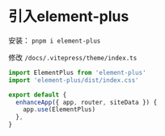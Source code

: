 # 引入element-plus

安装： `pnpm i element-plus`

修改 `/docs/.vitepress/theme/index.ts`

```ts
import ElementPlus from 'element-plus'
import 'element-plus/dist/index.css'

export default {
  enhanceApp({ app, router, siteData }) {
    app.use(ElementPlus)
  },
}
```
